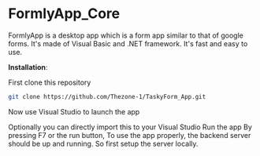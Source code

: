 # FormlyApp_Core

FormlyApp is a desktop app which is a form app similar to that of google forms. It's made of Visual Basic and .NET framework. It's fast and easy to use.

**Installation**:

First clone this repository

```bash
git clone https://github.com/Thezone-1/TaskyForm_App.git
```

Now use Visual Studio to launch the app

Optionally you can directly import this to your Visual Studio Run the app By pressing F7 or the run button, To use the app properly, the backend server should be up and running. So first setup the server locally.